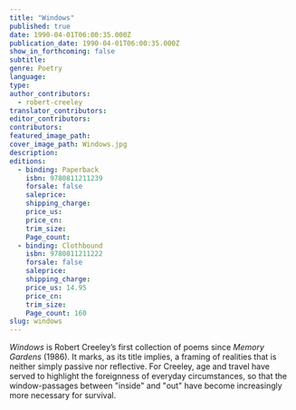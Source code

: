 ```yaml
---
title: "Windows"
published: true
date: 1990-04-01T06:00:35.000Z
publication_date: 1990-04-01T06:00:35.000Z
show_in_forthcoming: false
subtitle:
genre: Poetry
language:
type:
author_contributors:
  - robert-creeley
translator_contributors:
editor_contributors:
contributors:
featured_image_path:
cover_image_path: Windows.jpg
description:
editions:
  - binding: Paperback
    isbn: 9780811211239
    forsale: false
    saleprice:
    shipping_charge:
    price_us:
    price_cn:
    trim_size:
    Page_count:
  - binding: Clothbound
    isbn: 9780811211222
    forsale: false
    saleprice:
    shipping_charge:
    price_us: 14.95
    price_cn:
    trim_size:
    Page_count: 160
slug: windows
---
```


_Windows_ is Robert Creeley’s first collection of poems since _Memory Gardens_ (1986). It marks, as its title implies, a framing of realities that is neither simply passive nor reflective. For Creeley, age and travel have served to highlight the foreignness of everyday circumstances, so that the window-passages between "inside" and "out" have become increasingly more necessary for survival.

